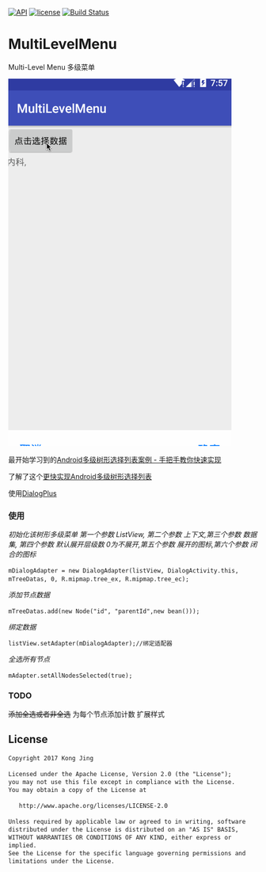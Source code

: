  [![API](https://img.shields.io/badge/API-14%2B-green.svg?style=flat)](https://android-arsenal.com/api?level=14) [![license](https://img.shields.io/github/license/mashape/apistatus.svg)](https://github.com/kong-jing/MultiLevelMenu) [![Build Status](https://www.travis-ci.org/kong-jing/MultiLevelMenu.svg?branch=master)](https://www.travis-ci.org/kong-jing/MultiLevelMenu)

# MultiLevelMenu
Multi-Level Menu 多级菜单

![](https://github.com/kong-jing/MultiLevelMenu/blob/master/multilevelmenu.gif)

最开始学习到的[Android多级树形选择列表案例 - 手把手教你快速实现](http://www.jianshu.com/p/b76572fb4e60)

了解了这个[更快实现Android多级树形选择列表](http://www.jianshu.com/p/090904d2b689)

使用[DialogPlus](http://blog.csdn.net/ss1168805219/article/details/54954427#属性方法)

### 使用

*初始化该树形多级菜单 第一个参数  ListView, 第二个参数  上下文,第三个参数  数据集, 第四个参数  默认展开层级数 0为不展开,第五个参数  展开的图标,第六个参数  闭合的图标*

``mDialogAdapter =
            new DialogAdapter(listView, DialogActivity.this, mTreeDatas, 0, R.mipmap.tree_ex,
                R.mipmap.tree_ec);``

*添加节点数据*

``mTreeDatas.add(new Node("id", "parentId",new bean()));``

*绑定数据*

``listView.setAdapter(mDialogAdapter);//绑定适配器``

*全选所有节点*

``mAdapter.setAllNodesSelected(true);``

### TODO
~~添加全选或者非全选~~
为每个节点添加计数
扩展样式

License
-------

    Copyright 2017 Kong Jing

    Licensed under the Apache License, Version 2.0 (the "License");
    you may not use this file except in compliance with the License.
    You may obtain a copy of the License at

       http://www.apache.org/licenses/LICENSE-2.0

    Unless required by applicable law or agreed to in writing, software
    distributed under the License is distributed on an "AS IS" BASIS,
    WITHOUT WARRANTIES OR CONDITIONS OF ANY KIND, either express or implied.
    See the License for the specific language governing permissions and
    limitations under the License.
